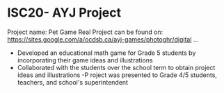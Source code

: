 # ISC20- AYJ Project
Project name: Pet Game Real
Project can be found on: https://sites.google.com/a/ocdsb.ca/ayj-games/photoghr/digital
...
- Developed an educational math game for Grade 5 students by incorporating their game ideas and illustrations
- Collaborated with the students over the school term to obtain project ideas and illustrations
-P roject was presented to Grade 4/5 students, teachers, and school's superintendent

